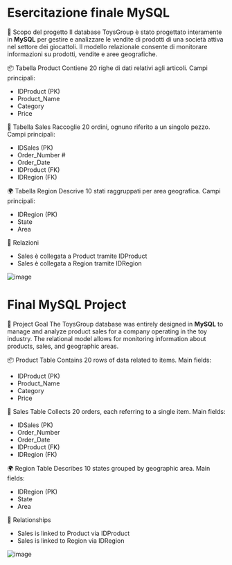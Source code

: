 # Esercitazione finale MySQL

🎯 Scopo del progetto
Il database ToysGroup è stato progettato interamente in **MySQL** per gestire e analizzare le vendite di prodotti di una società attiva nel settore dei giocattoli. Il modello relazionale consente di monitorare informazioni su prodotti, vendite e aree geografiche.

📦 Tabella Product
Contiene 20 righe di dati relativi agli articoli.
Campi principali:
- IDProduct (PK)
- Product_Name 
- Category 
- Price
  
🧾 Tabella Sales
Raccoglie 20 ordini, ognuno riferito a un singolo pezzo.
Campi principali:
- IDSales (PK)
- Order_Number #️
- Order_Date 
- IDProduct (FK)
- IDRegion (FK)
  
🌍 Tabella Region
Descrive 10 stati raggruppati per area geografica.
Campi principali:
- IDRegion (PK)
- State 
- Area
  
🔗 Relazioni
- Sales è collegata a Product tramite IDProduct
- Sales è collegata a Region tramite IDRegion

![image](https://github.com/user-attachments/assets/16e1d97b-bdf6-4d5d-a9d0-b00384922b12)



# Final MySQL Project

🎯 Project Goal
The ToysGroup database was entirely designed in **MySQL** to manage and analyze product sales for a company operating in the toy industry. The relational model allows for monitoring information about products, sales, and geographic areas.

📦 Product Table
Contains 20 rows of data related to items.
Main fields:
- IDProduct (PK)
- Product_Name
- Category
- Price

🧾 Sales Table
Collects 20 orders, each referring to a single item.
Main fields:
- IDSales (PK)
- Order_Number
- Order_Date
- IDProduct (FK)
- IDRegion (FK)

🌍 Region Table
Describes 10 states grouped by geographic area.
Main fields:
- IDRegion (PK)
- State
- Area

🔗 Relationships
- Sales is linked to Product via IDProduct
- Sales is linked to Region via IDRegion



![image](https://github.com/user-attachments/assets/16e1d97b-bdf6-4d5d-a9d0-b00384922b12)

